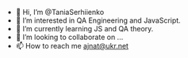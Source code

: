 - 👋 Hi, I’m @TaniaSerhiienko
- 👀 I’m interested in QA Engineering and JavaScript.
- 🌱 I’m currently learning JS and QA theory.
- 💞️ I’m looking to collaborate on ...
- 📫 How to reach me ajnat@ukr.net

<!---
TaniaSerhiienko/TaniaSerhiienko is a ✨ special ✨ repository because its `README.md` (this file) appears on your GitHub profile.
You can click the Preview link to take a look at your changes.
--->
